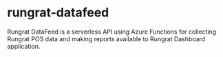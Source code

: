 # rungrat-datafeed
Rungrat DataFeed is a serverless API using Azure Functions for collecting Rungrat POS data and making reports available to Rungrat Dashboard application.
